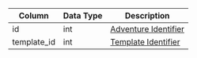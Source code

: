 | Column      | Data Type | Description                                  |
| ----------- | --------- | -------------------------------------------- |
| id          | int       | [Adventure Identifier](adventure_details.md) |
| template_id | int       | [Template Identifier](adventure_template.md) |
